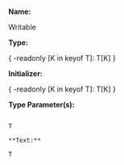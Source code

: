 **Name:**

Writable

**Type:**

{
-readonly [K in keyof T]: T[K]
}

**Initializer:**

{
-readonly [K in keyof T]: T[K]
}

**Type Parameter(s):**

```**Name:**

T

**Text:**

T

```


